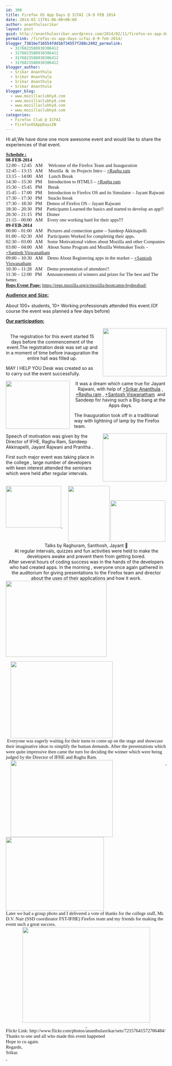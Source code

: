 ```yaml
---
id: 308
title: Firefox OS App Days @ ICFAI |8-9 FEB 2014
date: 2014-02-11T01:06:00+00:00
author: ananthulasrikar
layout: post
guid: http://ananthulasrikar.wordpress.com/2014/02/11/firefox-os-app-days-icfai-8-9-feb-2014/
permalink: /firefox-os-app-days-icfai-8-9-feb-2014/
blogger_7381be716554fdd16f34557f208c2492_permalink:
  - 3176823588938306412
  - 3176823588938306412
  - 3176823588938306412
  - 3176823588938306412
blogger_author:
  - Srikar Ananthula
  - Srikar Ananthula
  - Srikar Ananthula
  - Srikar Ananthula
blogger_blog:
  - www.mozillaclubhyd.com
  - www.mozillaclubhyd.com
  - www.mozillaclubhyd.com
  - www.mozillaclubhyd.com
categories:
  - Firefox Club @ ICFAI
  - FirefoxOSAppDaysIN
---
```

<div dir="ltr" style="text-align: left;">
  <p>
    Hi all,We have done one more awesome event and would like to share the experiences of that event.
  </p>
  
  <div style="font-family: Calibri; font-size: 11pt; margin: 0;">
    <span style="font-weight: bold; text-decoration: underline;">Schedule :</span>
  </div>
  
  <div style="font-family: Calibri; font-size: 11pt; margin: 0;">
  </div>
  
  <div style="font-family: Calibri; font-size: 11pt; margin: 0;">
    <strong>08-FEB-2014</strong>
  </div>
  
  <div style="font-family: Calibri; font-size: 11pt; margin: 0;">
    12:00 &#8211; 12:45   AM     Welcome of the Firefox Team and Inauguration
  </div>
  
  <div style="font-family: Calibri; font-size: 11pt; margin: 0;">
    12:45 &#8211; 13:15   AM     Mozilla  &  its Projects Intro – <a class="g-profile" href="https://plus.google.com/110391111976565849605" target="_blank">+Raghu ram</a>
  </div>
  
  <div style="font-family: Calibri; font-size: 11pt; margin: 0;">
    13:15 &#8211; 14:00   AM     Lunch Break
  </div>
  
  <div style="font-family: Calibri; font-size: 11pt; margin: 0;">
    14:30 &#8211; 15:30   PM     Introduction to HTML5 – <a class="g-profile" href="https://plus.google.com/110391111976565849605" target="_blank">+Raghu ram</a>
  </div>
  
  <div style="font-family: Calibri; font-size: 11pt; margin: 0;">
    15:30 &#8211; 15:45   PM     Break
  </div>
  
  <div style="font-family: Calibri; font-size: 11pt; margin: 0;">
    15:45 &#8211; 17:00   PM     Introduction to Firefox OS and its Simulator – Jayant Rajwani
  </div>
  
  <div style="font-family: Calibri; font-size: 11pt; margin: 0;">
    17:30 &#8211; 17:30   PM     Snacks break
  </div>
  
  <div style="font-family: Calibri; font-size: 11pt; margin: 0;">
    17:30 &#8211; 18:30   PM    Demos of Firefox OS – Jayant Rajwani
  </div>
  
  <div style="font-family: Calibri; font-size: 11pt; margin: 0;">
    18:30 &#8211; 20:30   PM    Participants Learned the basics and started to develop an app!!
  </div>
  
  <div style="font-family: Calibri; font-size: 11pt; margin: 0;">
    20:30 &#8211; 21:15   PM    Dinner
  </div>
  
  <div style="font-family: Calibri; font-size: 11pt; margin: 0;">
    21:15 &#8211; 00:00   AM    Every one working hard for their apps!!!
  </div>
  
  <div style="font-family: Calibri; font-size: 11pt; margin: 0;">
    <strong>09-FEB-2014</strong>
  </div>
  
  <div style="font-family: Calibri; font-size: 11pt; margin: 0;">
    00:00 &#8211; 01:00   AM    Pictures and connection game – Sandeep Akkinapelli
  </div>
  
  <div style="font-family: Calibri; font-size: 11pt; margin: 0;">
    01:00 &#8211; 02:30   AM    Participants Worked for completing their apps.
  </div>
  
  <div style="font-family: Calibri; font-size: 11pt; margin: 0;">
    02:30 &#8211; 03:00   AM    Some Motivational videos about Mozilla and other Companies
  </div>
  
  <div style="font-family: Calibri; font-size: 11pt; margin: 0;">
    03:00 &#8211; 04:00   AM    About Sumo Program and Mozilla Webmaker Tools – <a class="g-profile" href="https://plus.google.com/106925425476368523075" target="_blank">+Santosh Viswanatham</a>
  </div>
  
  <div style="font-family: Calibri; font-size: 11pt; margin: 0;">
    09:00 &#8211; 10:30   AM    Demo About Registering apps in the market – <a class="g-profile" href="https://plus.google.com/106925425476368523075" target="_blank">+Santosh Viswanatham</a>
  </div>
  
  <div style="font-family: Calibri; font-size: 11pt; margin: 0;">
    10:30 &#8211; 11:28   AM    Demo presentation of attendees!!
  </div>
  
  <div style="font-family: Calibri; font-size: 11pt; margin: 0;">
    11:30 &#8211; 12:00   PM    Announcements of winners and prizes for The best and The better.
  </div>
  
  <div style="font-family: Calibri; font-size: 11pt; margin: 0;">
    <b><span style="text-decoration: underline;">Reps Event Page:</span></b> <a href="https://reps.mozilla.org/e/mozilla-bootcamp-hyderabad/">https://reps.mozilla.org/e/mozilla-bootcamp-hyderabad/</a>
  </div>
  
  <p>
    <span lang="en-US"><span style="font-family: Times New Roman, serif; font-size: x-small;"><span style="font-size: 12pt;"><span style="font-family: Calibri, sans-serif; font-size: xx-small;"><span style="font-size: 11pt;"><b><span style="text-decoration: underline;">Audience and Size:</span></b></span></span></span></span></span><br /> <span lang="en-US"><span style="font-family: Times New Roman, serif; font-size: x-small;"><span style="font-size: 12pt;"><span style="font-family: Calibri, sans-serif; font-size: xx-small;"><span style="font-size: 11pt;"><br /> </span></span></span></span></span>About 100+ students, 10+ Working professionals attended this event.(Of course the event was planned a few days before)
  </p>
  
  <p>
    <span style="text-decoration: underline;"><b>Our participation:</b></span>
  </p>
  
  <div class="separator" style="clear: both; text-align: center;">
     <a style="clear: right; float: right; margin-bottom: 1em; margin-left: 1em;" href="http://ananthulasrikar.files.wordpress.com/2014/02/9cca5-untitledpicture.jpg"><img src="http://ananthulasrikar.files.wordpress.com/2014/02/9cca5-untitledpicture.jpg" alt="" width="200" height="150" border="0" /></a><br /> The registration for this event started 15 days before the commencement of the event.The registration desk was set up and in a moment of time before inauguration the entire hall was filled up.
  </div>
  
  <p>
    MAY I HELP YOU Desk was created so as to carry out the event successfully.
  </p>
  
  <div class="separator" style="clear: both; text-align: center;">
    <a style="clear: left; float: left; margin-bottom: 1em; margin-right: 1em;" href="http://ananthulasrikar.files.wordpress.com/2014/02/a2043-2.jpg"><img src="http://ananthulasrikar.files.wordpress.com/2014/02/a2043-2.jpg" alt="" width="200" height="150" border="0" /></a>It was a dream which came true for Jayant Rajwani, with help of <a class="g-profile" href="https://plus.google.com/118439463786613963347" target="_blank">+Srikar Ananthula</a> , <a class="g-profile" href="https://plus.google.com/110391111976565849605" target="_blank">+Raghu ram</a> , <a class="g-profile" href="https://plus.google.com/106925425476368523075" target="_blank">+Santosh Viswanatham</a>  and Sandeep for having such a Big-bang at the Apps days.
  </div>
  
  <p>
    The Inauguration took off in a traditional way with lightning of lamp by the Firefox team.
  </p>
  
  <p>
    <a style="clear: right; float: right; margin-bottom: 1em; margin-left: 1em;" href="http://ananthulasrikar.files.wordpress.com/2014/02/e980d-5.jpg"><img src="http://ananthulasrikar.files.wordpress.com/2014/02/e980d-5.jpg" alt="" width="200" height="150" border="0" /></a>
  </p>
  
  <p>
    Speech of motivation was given by the Director of IFHE, Raghu Ram, Sandeep Akkinapelli, Jayant Rajwani and Pranitha .
  </p>
  
  <p>
    First such major event was taking place in the college , large number of developers with keen interest attended the seminars which were held after regular intervals.
  </p>
  
  <div class="separator" style="clear: both; text-align: center;">
    <a style="clear: left; float: left; margin-bottom: 1em; margin-right: 1em;" href="http://ananthulasrikar.files.wordpress.com/2014/02/d59c6-8.jpg"><img class=" alignleft" src="http://ananthulasrikar.files.wordpress.com/2014/02/0f566-6.jpg" alt="" width="173" height="130" border="0" />  </a><img class=" alignleft" src="http://ananthulasrikar.files.wordpress.com/2014/02/3bb7e-4.jpg" alt="" width="130" height="174" border="0" /> <img class=" alignleft" src="http://ananthulasrikar.files.wordpress.com/2014/02/d59c6-8.jpg" alt="" width="172" height="129" border="0" /> Talks by Raghuram, Santhosh, Jayant 🙂<br /> At regular intervals, quizzes and fun activities were held to make the developers awake and prevent them from getting bored.<br /> After several hours of coding success was in the hands of the developers who had created apps. In the morning , everyone once again gathered in the auditorium for giving presentations to the Firefox team and director about the uses of their applications and how it work.
  </div>
  
  <div style="font-family: Calibri; font-size: 11pt; margin: 0;">
  </div>
  
  <div class="separator" style="clear: both; text-align: center;">
  </div>
  
  <div style="font-family: Calibri; font-size: 11pt; margin: 0;">
    <a style="clear: left; float: left; margin-bottom: 1em; margin-right: 1em;" href="http://ananthulasrikar.files.wordpress.com/2014/02/2fe37-10.jpg"><img class=" alignleft" src="http://ananthulasrikar.files.wordpress.com/2014/02/2fe37-10.jpg" alt="" width="316" height="237" border="0" /></a><a style="margin-left: 1em; margin-right: 1em;" href="http://ananthulasrikar.files.wordpress.com/2014/02/ebbb1-9.jpg"><img src="http://ananthulasrikar.files.wordpress.com/2014/02/ebbb1-9.jpg" alt="" width="320" height="240" border="0" /></a>
  </div>
  
  <div style="font-family: Calibri; font-size: 11pt; margin: 0;">
  </div>
  
  <div style="font-family: Calibri; font-size: 11pt; margin: 0;">
     Everyone was eagerly waiting for their turns to come up on the stage and showcase their imaginative ideas to simplify the human demands. After the presentations which were quite impressive then came the turn for deciding the winner which were being judged by the Director of IFHE and Raghu Ram.
  </div>
  
  <div style="font-family: Calibri; font-size: 11pt; margin: 0;">
  </div>
  
  <div class="separator" style="clear: both; text-align: center;">
    <a style="clear: right; float: right; margin-bottom: 1em; margin-left: 1em;" href="http://ananthulasrikar.files.wordpress.com/2014/02/48909-untitledpicture.jpg"> </a>
  </div>
  
  <div style="font-family: Calibri; font-size: 11pt; margin: 0;">
    <a style="margin-left: 1em; margin-right: 1em;" href="http://ananthulasrikar.files.wordpress.com/2014/02/9e112-12.jpg"><img class=" alignleft" src="http://ananthulasrikar.files.wordpress.com/2014/02/9e112-12.jpg" alt="" width="320" height="240" border="0" /></a> <img class=" alignnone" src="http://ananthulasrikar.files.wordpress.com/2014/02/48909-untitledpicture.jpg" alt="" width="307" height="230" border="0" />
  </div>
  
  <div style="font-family: Calibri; font-size: 11pt; margin: 0;">
  </div>
  
  <div style="font-family: Calibri; font-size: 11pt; margin: 0;">
    Later we had a group photo and I delivered a vote of thanks for the college staff, Mr. D.V. Nair (SSD coordinator FST-IFHE) Firefox team and my friends for making the event such a great success.
  </div>
  
  <div style="font-family: Calibri; font-size: 11pt; margin: 0;">
  </div>
  
  <div class="separator" style="clear: both; text-align: center;">
    <a style="margin-left: 1em; margin-right: 1em;" href="http://ananthulasrikar.files.wordpress.com/2014/02/2639d-img_0330.jpg"><img src="http://ananthulasrikar.files.wordpress.com/2014/02/2639d-img_0330.jpg" alt="" width="400" height="298" border="0" /></a>
  </div>
  
  <div class="separator" style="clear: both; text-align: center;">
    <a style="margin-left: 1em; margin-right: 1em;" href="http://ananthulasrikar.files.wordpress.com/2014/02/132.jpg"> </a>
  </div>
  
  <div style="font-family: Calibri; font-size: 11pt; margin: 0;">
  </div>
  
  <div style="font-family: Calibri; font-size: 11pt; margin: 0;">
    Flickr Link: http://www.flickr.com/photos/ananthulasrikar/sets/72157641572706484/
  </div>
  
  <div style="font-family: Calibri; font-size: 11pt; margin: 0;">
    Thanks to one and all who made this event happened 🙂
  </div>
  
  <div style="font-family: Calibri; font-size: 11pt; margin: 0;">
  </div>
  
  <div style="font-family: Calibri; font-size: 11pt; margin: 0;">
    Hope to cu again.
  </div>
  
  <div style="font-family: Calibri; font-size: 11pt; margin: 0;">
  </div>
  
  <div style="font-family: Calibri; font-size: 11pt; margin: 0;">
    Regards,
  </div>
  
  <div style="font-family: Calibri; font-size: 11pt; margin: 0;">
    Srikar.
  </div>
  
  <div style="font-family: Calibri; font-size: 11pt; margin: 0;">
  </div>
  
  <div style="margin: 0;">
    <a href="http://firefoxhyd.files.wordpress.com/2014/02/dsc04248.jpg"> </a>
  </div>
</div>